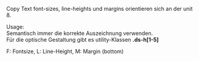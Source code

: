 Copy Text font-sizes, line-heights und margins orientieren sich an der unit 8.  

Usage:  
Semantisch immer die korrekte Auszeichnung verwenden.  
Für die optische Gestaltung gibt es utility-Klassen __.ds-h[1-5]__

F: Fontsize, L: Line-Height, M: Margin (bottom)